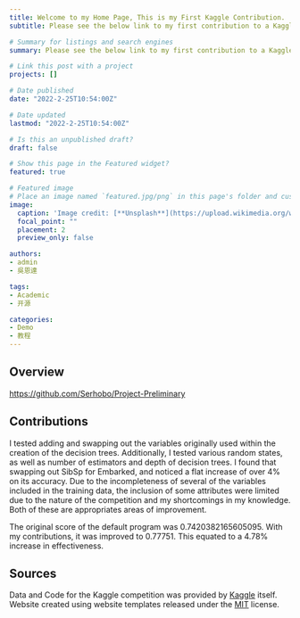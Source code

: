 ```yaml
---
title: Welcome to my Home Page, This is my First Kaggle Contribution.
subtitle: Please see the below link to my first contribution to a Kaggle Compettion. I was able to achieve a higher accurracy by adding and removing previously used data. Take a look for yourself!

# Summary for listings and search engines
summary: Please see the below link to my first contribution to a Kaggle Compettion. I was able to achieve a higher accurracy by adding and removing previously used data. Take a look for yourself!

# Link this post with a project
projects: []

# Date published
date: "2022-2-25T10:54:00Z"

# Date updated
lastmod: "2022-2-25T10:54:00Z"

# Is this an unpublished draft?
draft: false

# Show this page in the Featured widget?
featured: true

# Featured image
# Place an image named `featured.jpg/png` in this page's folder and customize its options here.
image:
  caption: 'Image credit: [**Unsplash**](https://upload.wikimedia.org/wikipedia/commons/6/6e/St%C3%B6wer_Titanic.jpg)'
  focal_point: ""
  placement: 2
  preview_only: false

authors:
- admin
- 吳恩達

tags:
- Academic
- 开源

categories:
- Demo
- 教程
---
```


## Overview

https://github.com/Serhobo/Project-Preliminary


## Contributions

I tested adding and swapping out the variables originally used within the creation of the decision trees. Additionally, I tested various random states, as well as number of estimators and depth of decision trees. I found that swapping out SibSp for Embarked, and noticed a flat increase of over 4% on its accuracy. Due to the incompleteness of several of the variables included in the training data, the inclusion of some attributes were limited due to the nature of the competition and my shortcomings in my knowledge. Both of these are appropriates areas of improvement.

The original score of the default program was 0.7420382165605095. With my contributions, it was improved to 0.77751. This equated to a 4.78% increase in effectiveness.

## Sources

Data and Code for the Kaggle competition was provided by [Kaggle](https://www.kaggle.com/c/titanic) itself.
Website created using website templates released under the [MIT](https://github.com/wowchemy/wowchemy-hugo-modules/blob/master/LICENSE.md) license.
